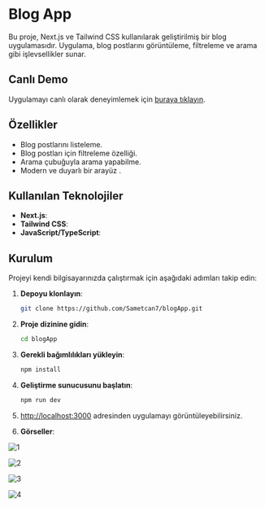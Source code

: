 # Blog App


 
Bu proje, Next.js ve Tailwind CSS kullanılarak geliştirilmiş bir blog uygulamasıdır. Uygulama, blog postlarını görüntüleme, filtreleme ve arama gibi işlevsellikler sunar.

## Canlı Demo

Uygulamayı canlı olarak deneyimlemek için [buraya tıklayın](https://blogapp-murex-nu.vercel.app).

## Özellikler

- Blog postlarını listeleme.
- Blog postları için filtreleme özelliği.
- Arama çubuğuyla arama yapabilme.
- Modern ve duyarlı bir arayüz .
 ## Kullanılan Teknolojiler

- **Next.js**: 
- **Tailwind CSS**:  
- **JavaScript/TypeScript**:  

## Kurulum

Projeyi kendi bilgisayarınızda çalıştırmak için aşağıdaki adımları takip edin:

1. **Depoyu klonlayın**:
    ```bash
    git clone https://github.com/Sametcan7/blogApp.git
    ```
2. **Proje dizinine gidin**:
    ```bash
    cd blogApp
    ```
3. **Gerekli bağımlılıkları yükleyin**:
    ```bash
    npm install
    ```
4. **Geliştirme sunucusunu başlatın**:
    ```bash
    npm run dev
    ```

5. [http://localhost:3000](http://localhost:3000) adresinden uygulamayı görüntüleyebilirsiniz.


6. **Görseller**:

![1](https://github.com/user-attachments/assets/09636769-6e01-489b-af23-fee45e12f63e)

![2](https://github.com/user-attachments/assets/e3fc5d74-03aa-4162-a3f4-1df189877043)

![3](https://github.com/user-attachments/assets/22eef64a-66b0-4de4-a9a5-043a523bf649)

![4](https://github.com/user-attachments/assets/0b1e3294-ee41-4bdf-872a-15f33fbc05ff)

